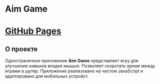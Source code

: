 # **Aim Game**

# [GitHub Pages](https://NenevAleksey.github.io/Aim-game/)

## О проекте ##
Одностраничное приложение **Aim Game** представляет игру для улучшение навыков владея мышью. Позволяет скоротать время между играми в шутер. Приложение реализовано на чистом JavaScript и адаптировано для мобильных устройст.

